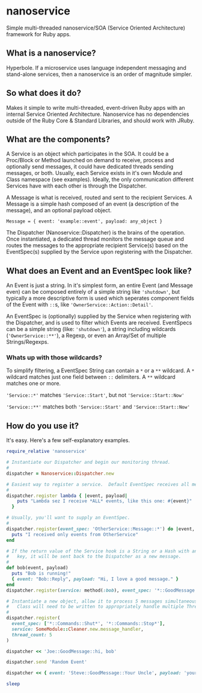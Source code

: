 # nanoservice
Simple multi-threaded nanoservice/SOA (Service Oriented Architecture) framework for Ruby apps.

## What is a nanoservice?
Hyperbole.  If a microservice uses language independent messaging and stand-alone services, then a nanoservice is an order of magnitude simpler.

## So what does it do?
Makes it simple to write multi-threaded, event-driven Ruby apps with an internal Service Oriented Architecture.  Nanoservice has no dependencies outside of the Ruby Core & Standard Libraries, and should work with JRuby.

## What are the components?
A Service is an object which participates in the SOA.  It could be a Proc/Block or Method launched on demand to receive, process and optionally send messages, it could have dedicated threads sending messages, or both.  Usually, each Service exists in it's own Module and Class namespace (see examples).  Ideally, the only communication different Services have with each other is through the Dispatcher.

A Message is what is received, routed and sent to the recipient Services.  A Message is a simple hash composed of an event (a description of the message), and an optional payload object.

`Message = { event: 'example::event', payload: any_object }`

The Dispatcher (Nanoservice::Dispatcher) is the brains of the operation.  Once instantiated, a dedicated thread monitors the message queue and routes the messages to the appropriate recipient Service(s) based on the EventSpec(s) supplied by the Service upon registering with the Dispatcher.

## What does an Event and an EventSpec look like?
An Event is just a string.  In it's simplest form, an entire Event (and Message even) can be composed entirely of a simple string like `'shutdown'`, but typically a more descriptive form is used which seperates component fields of the Event with `::`s, like `'OwnerService::Action::Detail'`.

An EventSpec is (optionally) supplied by the Service when registering with the Dispatcher, and is used to filter which Events are received.  EventSpecs can be a simple string (like: `'shutdown'`), a string including wildcards (`'OwnerService::**'`), a Regexp, or even an Array/Set of multiple Strings/Regexps.

### Whats up with those wildcards?
To simplify filtering, a EventSpec String can contain a `*` or a `**` wildcard.  A `*` wildcard matches just one field between `::` delimiters.  A `**` wildcard matches one or more.

`'Service::*'` matches `'Service::Start'`, but not `'Service::Start::Now'`

`'Service::**'` matches both `'Service::Start'` and `'Service::Start::Now'`

## How do you use it?
It's easy.  Here's a few self-explanatory examples.

```ruby
require_relative 'nanoservice'

# Instantiate our Dispatcher and begin our monitoring thread.
#
dispatcher = Nanoservice::Dispatcher.new

# Easiest way to register a service.  Default EventSpec receives all messages.
#
dispatcher.register lambda { |event, payload|
    puts "Lambda sez I receive *ALL* events, like this one: #{event}"
  }

# Usually, you'll want to supply an EventSpec.
#
dispatcher.register(event_spec: 'OtherService::Message::*') do |event, payload|
  puts "I received only events from OtherService"
end

# If the return value of the Service hook is a String or a Hash with an :event
#   key, it will be sent back to the Dispatcher as a new message.
#
def bob(event, payload)
  puts "Bob is running!"
  { event: "Bob::Reply", payload: "Hi, I love a good message." }
end
dispatcher.register(service: method(:bob), event_spec: '*::GoodMessage::**')

# Instantiate a new object, allow it to process 5 messages simultaneously. This
#   Class will need to be written to appropriately handle multiple Threads.
#
dispatcher.register(
  event_spec: ['*::Commands::Shut*', '*::Commands::Stop*'],
  service: SomeModule::Cleaner.new.message_handler,
  thread_count: 5
)

dispatcher << 'Joe::GoodMessage::hi, bob'

dispatcher.send 'Random Event'

dispatcher << { event: 'Steve::GoodMessage::Your Uncle', payload: 'your_uncle' }

sleep
```
